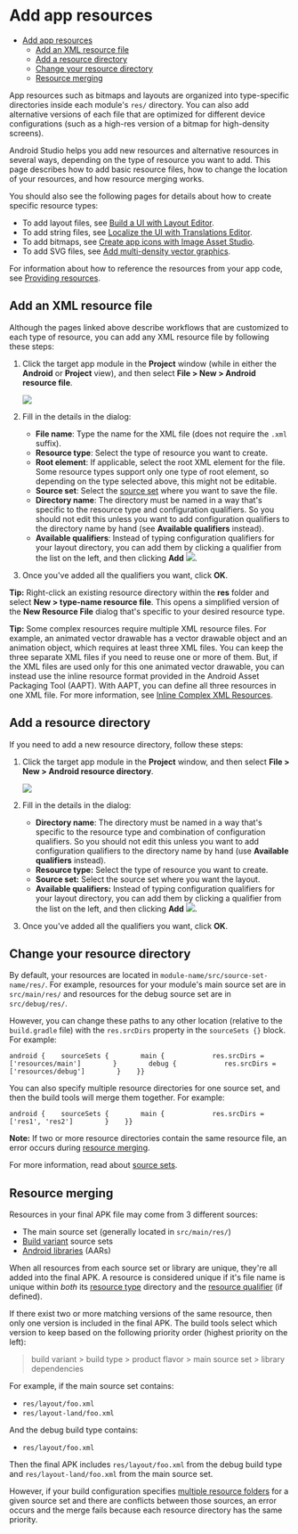 # Add app resources

- [Add app resources](#add-app-resources)
  - [Add an XML resource file](#add-an-xml-resource-file)
  - [Add a resource directory](#add-a-resource-directory)
  - [Change your resource directory](#change-your-resource-directory)
  - [Resource merging](#resource-merging)

App resources such as bitmaps and layouts are organized into type\-specific directories inside each module's `res/` directory. You can also add alternative versions of each file that are optimized for different device configurations (such as a high\-res version of a bitmap for high\-density screens).

Android Studio helps you add new resources and alternative resources in several ways, depending on the type of resource you want to add. This page describes how to add basic resource files, how to change the location of your resources, and how resource merging works.

You should also see the following pages for details about how to create specific resource types:

*   To add layout files, see [Build a UI with Layout Editor](https://developer.android.com/studio/write/layout-editor).
*   To add string files, see [Localize the UI with Translations Editor](https://developer.android.com/studio/write/translations-editor).
*   To add bitmaps, see [Create app icons with Image Asset Studio](https://developer.android.com/studio/write/image-asset-studio).
*   To add SVG files, see [Add multi\-density vector graphics](https://developer.android.com/studio/write/vector-asset-studio).

For information about how to reference the resources from your app code, see [Providing resources](https://developer.android.com/guide/topics/resources/providing-resources).

## Add an XML resource file

Although the pages linked above describe workflows that are customized to each type of resource, you can add any XML resource file by following these steps:

1.  Click the target app module in the **Project** window (while in either the **Android** or **Project** view), and then select **File > New > Android resource file**.

    ![](https://developer.android.com/studio/images/write/new-resource_2-2_2x.png)
2.  Fill in the details in the dialog:
    *   **File name**: Type the name for the XML file (does not require the `.xml` suffix).
    *   **Resource type**: Select the type of resource you want to create.
    *   **Root element**: If applicable, select the root XML element for the file. Some resource types support only one type of root element, so depending on the type selected above, this might not be editable.
    *   **Source set**: Select the [source set](https://developer.android.com/studio/build#sourcesets) where you want to save the file.
    *   **Directory name**: The directory must be named in a way that's specific to the resource type and configuration qualifiers. So you should not edit this unless you want to add configuration qualifiers to the directory name by hand (see **Available qualifiers** instead).
    *   **Available qualifiers**: Instead of typing configuration qualifiers for your layout directory, you can add them by clicking a qualifier from the list on the left, and then clicking **Add** ![](https://developer.android.com/studio/images/buttons/ic_add-arrows.png).
3.  Once you've added all the qualifiers you want, click **OK**.

**Tip:** Right\-click an existing resource directory within the **res** folder and select **New > type\-name resource file**. This opens a simplified version of the **New Resource File** dialog that's specific to your desired resource type.

**Tip:** Some complex resources require multiple XML resource files. For example, an animated vector drawable has a vector drawable object and an animation object, which requires at least three XML files. You can keep the three separate XML files if you need to reuse one or more of them. But, if the XML files are used only for this one animated vector drawable, you can instead use the inline resource format provided in the Android Asset Packaging Tool (AAPT). With AAPT, you can define all three resources in one XML file. For more information, see [Inline Complex XML Resources](https://developer.android.com/guide/topics/resources/complex-xml-resources).

## Add a resource directory

If you need to add a new resource directory, follow these steps:

1.  Click the target app module in the **Project** window, and then select **File > New > Android resource directory**.

    ![](https://developer.android.com/studio/images/write/new-resource-dir_2-2_2x.png)
2.  Fill in the details in the dialog:
    *   **Directory name**: The directory must be named in a way that's specific to the resource type and combination of configuration qualifiers. So you should not edit this unless you want to add configuration qualifiers to the directory name by hand (use **Available qualifiers** instead).
    *   **Resource type:** Select the type of resource you want to create.
    *   **Source set:** Select the source set where you want the layout.
    *   **Available qualifiers:** Instead of typing configuration qualifiers for your layout directory, you can add them by clicking a qualifier from the list on the left, and then clicking **Add** ![](https://developer.android.com/studio/images/buttons/ic_add-arrows.png).
3.  Once you've added all the qualifiers you want, click **OK**.

## Change your resource directory

By default, your resources are located in `module-name/src/source-set-name/res/`. For example, resources for your module's main source set are in `src/main/res/` and resources for the debug source set are in `src/debug/res/`.

However, you can change these paths to any other location (relative to the `build.gradle` file) with the `res.srcDirs` property in the `sourceSets {}` block. For example:

```
android {    sourceSets {        main {            res.srcDirs = ['resources/main']        }        debug {            res.srcDirs = ['resources/debug']        }    }}
```

You can also specify multiple resource directories for one source set, and then the build tools will merge them together. For example:

```
android {    sourceSets {        main {            res.srcDirs = ['res1', 'res2']        }    }}
```

**Note:** If two or more resource directories contain the same resource file, an error occurs during [resource merging](#resource_merging).

For more information, read about [source sets](https://developer.android.com/studio/build/build-variants#sourcesets).

## Resource merging

Resources in your final APK file may come from 3 different sources:

*   The main source set (generally located in `src/main/res/`)
*   [Build variant](https://developer.android.com/studio/build/build-variants) source sets
*   [Android libraries](https://developer.android.com/studio/projects/android-library) (AARs)

When all resources from each source set or library are unique, they're all added into the final APK. A resource is considered unique if it's file name is unique within *both* its [resource type](https://developer.android.com/guide/topics/resources/available-resources) directory and the [resource qualifier](https://developer.android.com/guide/topics/resources/providing-resources#AlternativeResources) (if defined).

If there exist two or more matching versions of the same resource, then only one version is included in the final APK. The build tools select which version to keep based on the following priority order (highest priority on the left):

> build variant > build type > product flavor > main source set > library dependencies

For example, if the main source set contains:

*   `res/layout/foo.xml`
*   `res/layout-land/foo.xml`

And the debug build type contains:

*   `res/layout/foo.xml`

Then the final APK includes `res/layout/foo.xml` from the debug build type and `res/layout-land/foo.xml` from the main source set.

However, if your build configuration specifies [multiple resource folders](#change_your_resource_directory) for a given source set and there are conflicts between those sources, an error occurs and the merge fails because each resource directory has the same priority.
